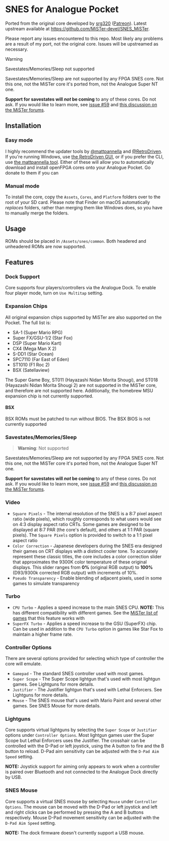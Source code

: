 # SNES for Analogue Pocket

Ported from the original core developed by [srg320](https://github.com/srg320) ([Patreon](https://www.patreon.com/srg320)). Latest upstream available at https://github.com/MiSTer-devel/SNES_MiSTer.

Please report any issues encountered to this repo. Most likely any problems are a result of my port, not the original core. Issues will be upstreamed as necessary.

> [!WARNING]
> 
> Savestates/Memories/Sleep not supported
>
> Savestates/Memories/Sleep are not supported by any FPGA SNES core. Not this one, not the MiSTer core it's ported from, not the Analogue Super NT one.
> 
> **Support for savestates will _not_ be coming** to any of these cores. Do not ask. If you would like to learn more, see [issue #59](https://github.com/agg23/openfpga-SNES/issues/59) and [this discussion on the MiSTer forums](https://misterfpga.org/viewtopic.php?t=4944).

## Installation

### Easy mode

I highly recommend the updater tools by [@mattpannella](https://github.com/mattpannella) and [@RetroDriven](https://github.com/RetroDriven). If you're running Windows, use [the RetroDriven GUI](https://github.com/RetroDriven/Pocket_Updater), or if you prefer the CLI, use [the mattpannella tool](https://github.com/mattpannella/pocket_core_autoupdate_net). Either of these will allow you to automatically download and install openFPGA cores onto your Analogue Pocket. Go donate to them if you can

### Manual mode
To install the core, copy the `Assets`, `Cores`, and `Platform` folders over to the root of your SD card. Please note that Finder on macOS automatically _replaces_ folders, rather than merging them like Windows does, so you have to manually merge the folders.

## Usage

ROMs should be placed in `/Assets/snes/common`. Both headered and unheadered ROMs are now supported.

## Features

### Dock Support

Core supports four players/controllers via the Analogue Dock. To enable four player mode, turn on `Use Multitap` setting.

### Expansion Chips

All original expansion chips supported by MiSTer are also supported on the Pocket. The full list is:

* SA-1 (Super Mario RPG)
* Super FX/GSU-1/2 (Star Fox)
* DSP (Super Mario Kart)
* CX4 (Mega Man X 2)
* S-DD1 (Star Ocean)
* SPC7110 (Far East of Eden)
* ST1010 (F1 Roc 2)
* BSX (Satellaview)

The Super Game Boy, ST011 (Hayazashi Nidan Morita Shougi), and ST018 (Hayazashi Nidan Morita Shougi 2) are not supported in the MiSTer core, and therefore are not supported here. Additionally, the homebrew MSU expansion chip is not currently supported.

#### BSX

BSX ROMs must be patched to run without BIOS. The BSX BIOS is not currently supported

### Savestates/Memories/Sleep

> **Warning**: Not supported

Savestates/Memories/Sleep are not supported by any FPGA SNES core. Not this one, not the MiSTer core it's ported from, not the Analogue Super NT one.

**Support for savestates will _not_ be coming** to any of these cores. Do not ask. If you would like to learn more, see [issue #59](https://github.com/agg23/openfpga-SNES/issues/59) and [this discussion on the MiSTer forums](https://misterfpga.org/viewtopic.php?t=4944).

### Video

* `Square Pixels` - The internal resolution of the SNES is a 8:7 pixel aspect ratio (wide pixels), which roughly corresponds to what users would see on 4:3 display aspect ratio CRTs. Some games are designed to be displayed at 8:7 PAR (the core's default), and others at 1:1 PAR (square pixels). The `Square Pixels` option is provided to switch to a 1:1 pixel aspect ratio
* `Color Correction` - Japanese developers during the SNES era designed their games on CRT displays with a distinct cooler tone. To accurately represent these classic titles, the core includes a color correction slider that approximates the 9300K color temperature of these original displays. This slider ranges from **0%** (original RGB output) to **100%** (D93/9300k corrected RGB output) with increments of 10%.
* `Pseudo Transparency` - Enable blending of adjacent pixels, used in some games to simulate transparency

### Turbo

* `CPU Turbo` - Applies a speed increase to the main SNES CPU. **NOTE:** This has different compatibility with different games. See the [MiSTer list of games](https://github.com/MiSTer-devel/SNES_MiSTer/blob/master/SNES_Turbo.md) that this feature works with
* `SuperFX Turbo` - Applies a speed increase to the GSU (SuperFX) chip. Can be used in addition to the `CPU Turbo` option in games like Star Fox to maintain a higher frame rate.

### Controller Options

There are several options provided for selecting which type of controller the core will emulate.

* `Gamepad` - The standard SNES controller used with most games.
* `Super Scope` - The Super Scope lightgun that's used with most lightgun games. See Lightguns for more details.
* `Justifier` - The Justifier lightgun that's used with Lethal Enforcers. See Lightguns for more details.
* `Mouse` - The SNES mouse that's used with Mario Paint and several other games. See SNES Mouse for more details.

### Lightguns

Core supports virtual lightguns by selecting the `Super Scope` or `Justifier` options under `Controller Options`. Most lightgun games user the Super Scope but Lethal Enforcers uses the Justifier. The crosshair can be controlled with the D-Pad or left joystick, using the A button to fire and the B button to reload. D-Pad aim sensitivity can be adjusted with the `D-Pad Aim Speed` setting.

**NOTE:** Joystick support for aiming only appears to work when a controller is paired over Bluetooth and not connected to the Analogue Dock directly by USB.

### SNES Mouse

Core supports a virtual SNES mouse by selecting `Mouse` under `Controller Options`. The mouse can be moved with the D-Pad or left joystick and left and right clicks can be performed by pressing the A and B buttons respectively. Mouse D-Pad movement sensitivity can be adjusted with the `D-Pad Aim Speed` setting.

**NOTE:** The dock firmware doesn't currently support a USB mouse.
